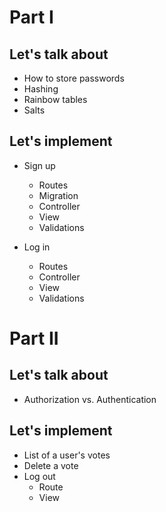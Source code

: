 # Part I

## Let's talk about
* How to store passwords
* Hashing
* Rainbow tables
* Salts

## Let's implement
* Sign up
  * Routes
  * Migration
  * Controller
  * View
  * Validations

* Log in
  * Routes 
  * Controller 
  * View
  * Validations

# Part II

## Let's talk about

* Authorization vs. Authentication

## Let's implement

* List of a user's votes
* Delete a vote
* Log out
  * Route
  * View
